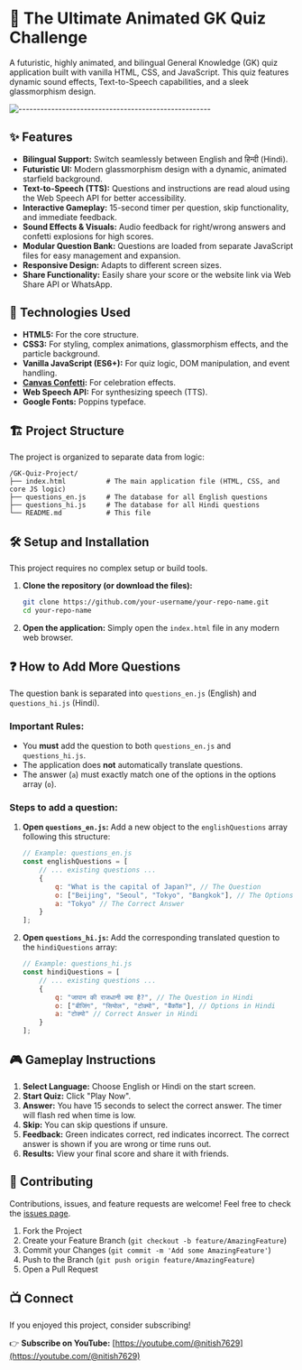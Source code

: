 # 🧠 The Ultimate Animated GK Quiz Challenge

A futuristic, highly animated, and bilingual General Knowledge (GK) quiz application built with vanilla HTML, CSS, and JavaScript. This quiz features dynamic sound effects, Text-to-Speech capabilities, and a sleek glassmorphism design.

![-----------------------------------------------------](https://raw.githubusercontent.com/andreasbm/readme/master/assets/lines/rainbow.png)

## ✨ Features

- **Bilingual Support:** Switch seamlessly between English and हिन्दी (Hindi).
- **Futuristic UI:** Modern glassmorphism design with a dynamic, animated starfield background.
- **Text-to-Speech (TTS):** Questions and instructions are read aloud using the Web Speech API for better accessibility.
- **Interactive Gameplay:** 15-second timer per question, skip functionality, and immediate feedback.
- **Sound Effects & Visuals:** Audio feedback for right/wrong answers and confetti explosions for high scores.
- **Modular Question Bank:** Questions are loaded from separate JavaScript files for easy management and expansion.
- **Responsive Design:** Adapts to different screen sizes.
- **Share Functionality:** Easily share your score or the website link via Web Share API or WhatsApp.

## 🚀 Technologies Used

- **HTML5:** For the core structure.
- **CSS3:** For styling, complex animations, glassmorphism effects, and the particle background.
- **Vanilla JavaScript (ES6+):** For quiz logic, DOM manipulation, and event handling.
- **[Canvas Confetti](https://github.com/catdad/canvas-confetti):** For celebration effects.
- **Web Speech API:** For synthesizing speech (TTS).
- **Google Fonts:** Poppins typeface.

## 🏗️ Project Structure

The project is organized to separate data from logic:

```
/GK-Quiz-Project/
├── index.html          # The main application file (HTML, CSS, and core JS logic)
├── questions_en.js     # The database for all English questions
├── questions_hi.js     # The database for all Hindi questions
└── README.md           # This file
```

## 🛠️ Setup and Installation

This project requires no complex setup or build tools.

1. **Clone the repository (or download the files):**
   ```bash
   git clone https://github.com/your-username/your-repo-name.git
   cd your-repo-name
   ```

2. **Open the application:**
   Simply open the `index.html` file in any modern web browser.

## ❓ How to Add More Questions

The question bank is separated into `questions_en.js` (English) and `questions_hi.js` (Hindi).

### Important Rules:
*   You **must** add the question to both `questions_en.js` and `questions_hi.js`.
*   The application does **not** automatically translate questions.
*   The answer (`a`) must exactly match one of the options in the options array (`o`).

### Steps to add a question:

1. **Open `questions_en.js`:**
   Add a new object to the `englishQuestions` array following this structure:

   ```javascript
   // Example: questions_en.js
   const englishQuestions = [
       // ... existing questions ...
       {
           q: "What is the capital of Japan?", // The Question
           o: ["Beijing", "Seoul", "Tokyo", "Bangkok"], // The Options array
           a: "Tokyo" // The Correct Answer
       }
   ];
   ```

2. **Open `questions_hi.js`:**
   Add the corresponding translated question to the `hindiQuestions` array:

   ```javascript
   // Example: questions_hi.js
   const hindiQuestions = [
       // ... existing questions ...
       {
           q: "जापान की राजधानी क्या है?", // The Question in Hindi
           o: ["बीजिंग", "सियोल", "टोक्यो", "बैंकॉक"], // Options in Hindi
           a: "टोक्यो" // Correct Answer in Hindi
       }
   ];
   ```

## 🎮 Gameplay Instructions

1. **Select Language:** Choose English or Hindi on the start screen.
2. **Start Quiz:** Click "Play Now".
3. **Answer:** You have 15 seconds to select the correct answer. The timer will flash red when time is low.
4. **Skip:** You can skip questions if unsure.
5. **Feedback:** Green indicates correct, red indicates incorrect. The correct answer is shown if you are wrong or time runs out.
6. **Results:** View your final score and share it with friends.

## 🤝 Contributing

Contributions, issues, and feature requests are welcome! Feel free to check the [issues page](https://github.com/your-username/your-repo-name/issues).

1. Fork the Project
2. Create your Feature Branch (`git checkout -b feature/AmazingFeature`)
3. Commit your Changes (`git commit -m 'Add some AmazingFeature'`)
4. Push to the Branch (`git push origin feature/AmazingFeature`)
5. Open a Pull Request

## 📺 Connect

If you enjoyed this project, consider subscribing!

👉 **Subscribe on YouTube:** [https://youtube.com/@nitish7629](https://youtube.com/@nitish7629)


